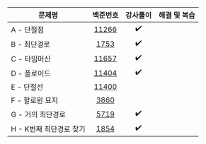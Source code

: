 |문제명|백준번호|강사풀이|해결 및 복습|
|------|:------:|:------:|:------:|
|A - 단절점|[11266](https://www.acmicpc.net/problem/11266)|:heavy_check_mark:||
|B - 최단경로|[1753](https://www.acmicpc.net/problem/1753)|:heavy_check_mark:||
|C - 타임머신|[11657](https://www.acmicpc.net/problem/11657)|:heavy_check_mark:||
|D - 플로이드|[11404](https://www.acmicpc.net/problem/11404)|:heavy_check_mark:||
|E - 단절선|[11400](https://www.acmicpc.net/problem/11400)|||
|F - 할로윈 묘지|[3860](https://www.acmicpc.net/problem/3860)|||
|G - 거의 최단경로|[5719](https://www.acmicpc.net/problem/5719)|:heavy_check_mark:||
|H - K번째 최단경로 찾기|[1854](https://www.acmicpc.net/problem/1854)|:heavy_check_mark:||
